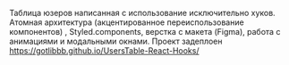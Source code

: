 Таблица юзеров написанная с использование исключительно хуков. Атомная архитектура (акцентированное переиспользование компонентов) , Styled.components, верстка с макета (Figma), работа с анимациями и модальными окнами.
Проект задеплоен https://gotlibbb.github.io/UsersTable-React-Hooks/
